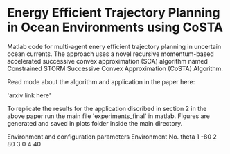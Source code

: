 # Energy Efficient Trajectory Planning in Ocean Environments using CoSTA

Matlab code for multi-agent enery efficient trajectory planning in uncertain ocean currents. The approach uses a novel recursive momentum-based accelerated successive convex approximation (SCA) algorithm named Constrained STORM Successive Convex
Approximation (CoSTA) Algorithm. 

Read mode about the algorithm and application in the paper here:

'arxiv link here'

To replicate the results for the application discribed in section 2 in the above paper run the main file 'experiments_final' in matlab. Figures are generated and saved in plots folder inside the main directory.

Environment and configuration parameters
Environment No.         theta
1                       -80
2                        80
3                        0
4                        40
